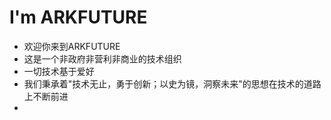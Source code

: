 # I'm ARKFUTURE
[](https://arkfuture.cn/ARKFUTURE/sg.png)  
* 欢迎你来到ARKFUTURE 
* 这是一个非政府非营利非商业的技术组织 
* 一切技术基于爱好 
* 我们秉承着"技术无止，勇于创新；以史为镜，洞察未来"的思想在技术的道路上不断前进 
* 
 


